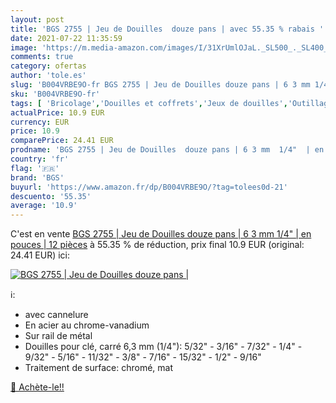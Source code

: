 ```yaml
---
layout: post
title: 'BGS 2755 | Jeu de Douilles  douze pans | avec 55.35 % rabais '
date: 2021-07-22 11:35:59
image: 'https://m.media-amazon.com/images/I/31XrUmlOJaL._SL500_._SL400_.jpg'
comments: true
category: ofertas
author: 'tole.es'
slug: 'B004VRBE9O-fr BGS 2755 | Jeu de Douilles douze pans | 6 3 mm 1/4" | en...'
sku: 'B004VRBE9O-fr'
tags: [ 'Bricolage','Douilles et coffrets','Jeux de douilles','Outillage à main','Outillage à main et électroportatif','bgs', ]
actualPrice: 10.9 EUR
currency: EUR
price: 10.9
comparePrice: 24.41 EUR
prodname: 'BGS 2755 | Jeu de Douilles  douze pans | 6 3 mm  1/4"  | en pouces | 12 pièces'
country: 'fr'
flag: '🇫🇷'
brand: 'BGS'
buyurl: 'https://www.amazon.fr/dp/B004VRBE9O/?tag=tolees0d-21'
descuento: '55.35'
average: '10.9'
---
```


C'est en vente [BGS 2755 | Jeu de Douilles  douze pans | 6 3 mm  1/4"  | en pouces | 12 pièces](https://www.amazon.fr/dp/B004VRBE9O/?tag=tolees0d-21)  à  55.35 % de réduction, prix final  10.9 EUR (original: 24.41 EUR) ici:

[![BGS 2755 | Jeu de Douilles  douze pans |](https://m.media-amazon.com/images/I/31XrUmlOJaL._SL500_._SL400_.jpg)](https://www.amazon.fr/dp/B004VRBE9O/?tag=tolees0d-21)

ℹ️:

- avec cannelure
- En acier au chrome-vanadium
- Sur rail de métal
- Douilles pour clé, carré 6,3 mm (1/4"): 5/32" - 3/16" - 7/32" - 1/4" - 9/32" - 5/16" - 11/32" - 3/8" - 7/16" - 15/32" - 1/2" - 9/16"
- Traitement de surface: chromé, mat

[🛒 Achète-le!!](https://www.amazon.fr/dp/B004VRBE9O/?tag=tolees0d-21)
